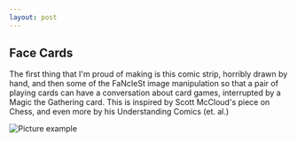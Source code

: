 ```yaml
---
layout: post
---
```


## Face Cards

The first thing that I'm proud of making is this comic strip, horribly drawn by hand, and then some of the FaNcIeSt image manipulation so that a pair of playing cards can have a conversation about card games, interrupted by a Magic the Gathering card. This is inspired by Scott McCloud's piece on Chess, and even more by his Understanding Comics (et. al.) 


![Picture example](https://mwmxyz.github.io/web-presentation/images/UCF_Face_Cards.png)

